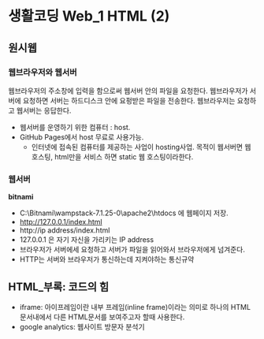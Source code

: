# 생활코딩 Web_1 HTML (2)

## 원시웹

### 웹브라우저와 웹서버

웹브라우저의 주소창에 입력을 함으로써 웹서버 안의 파일을 요청한다. 웹브라우저가 서버에 요청하면 서버는 하드디스크 안에 요펑받은 파일을 전송한다. 웹브라우저는 요청하고 웹서버는 응답한다.

- 웹서버를 운영하기 위한 컴퓨터 : host.
- GitHub Pages에서 host 무료로 사용가능. 
	- 인터넷에 접속된 컴퓨터를 제공하는 사업이 hosting사업. 목적이 웹서버면 웹호스팅, html만을 서비스 하면 static 웹 호스팅이라한다. 

### 웹서버

__bitnami__

- C:\Bitnami\wampstack-7.1.25-0\apache2\htdocs 에 웹페이지 저장.
- http://127.0.0.1/index.html
- http://ip address/index.html
- 127.0.0.1 은 자기 자신을 가리키는 IP address
- 브라우저가 서버에세 요청하고 서버가 파일을 읽어와서 브라우저에게 넘겨준다. 
- HTTP는 서버와 브라우저가 통신하는데 지켜야하는 통신규약

## HTML_부록: 코드의 힘

- iframe: 아이프레임이란 내부 프레임(inline frame)이라는 의미로 하나의 HTML문서내에서 다른 HTML문서를 보여주고자 할때 사용한다.
- google analytics: 웹사이트 방문자 분석기